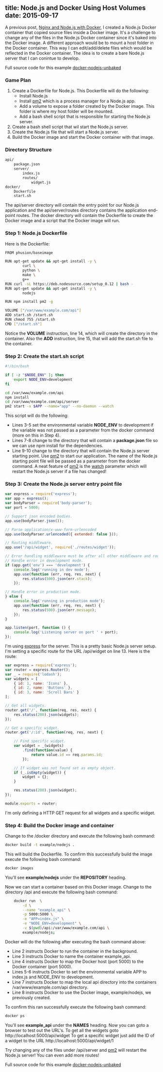 title: Node.js and Docker Using Host Volumes
date: 2015-09-17
---

A previous post, [Nginx and Node.js with Docker](http://schempy.com/2015/08/25/docker_nginx_nodejs/), I created a Node.js Docker container that copied source files inside a Docker image. It's a challenge to change any of the files in the Node.js Docker container since it's baked into the Docker image. A different approach would be to mount a host folder in the Docker container. This way I can edit/add/delete files which would be reflected in the Docker container. The idea is to create a bare Node.js server that I can conintue to develop.

Full source code for this example [docker-nodejs-unbaked](https://github.com/schempy/docker-nodejs-unbaked)

<!-- more -->

### Game Plan

1. Create a Dockerfile for Node.js. This Dockerfile will do the following:
	* Install Node.js
	* Install [pm2](https://github.com/Unitech/pm2) which is a process manager for a Node.js app.
	* Add a  volume to expose a folder created by the Docker image. This folder is where my host folder will be mounted.
	* Add a bash shell script that is responsible for starting the Node.js server.
2. Create a bash shell script that wil start the Node.js server.
3. Create the Node.js file that will start a Node.js server.
4. Build the Docker image and start the Docker container with that image.

### Directory Structure
```bash
api/
	package.json
	server/
		index.js
		routes/
			widget.js
docker/
	Dockerfile
	start.sh
```
The api/server directory will contain the entry point for our Node.js application and the api/server/routes directory contains the application end-point routes.
The docker directory will contain the Dockerfile to create the Docker image and a script that the Docker image will run.

### Step 1: Node.js Dockerfile
Here is the Dockerfile:
```bash
FROM phusion/baseimage

RUN apt-get update && apt-get install -y \
        curl \
        python \
        make \
        g++
RUN curl -sL https://deb.nodesource.com/setup_0.12 | bash -
RUN apt-get update && apt-get install -y \
        nodejs

RUN npm install pm2 -g

VOLUME ["/var/www/example.com/api"]
ADD start.sh /start.sh
RUN chmod 755 /start.sh
CMD ["/start.sh"]
```
Notice the **VOLUME** instruction, line 14, which will create the directory in the container. Also the **ADD** instruction, line 15, that will add the start.sh file to the container. 

### Step 2: Create the start.sh script

```bash
#!/bin/bash

if [ -z "$NODE_ENV" ]; then
    export NODE_ENV=development
fi

cd /var/www/example.com/api
npm install
cd /var/www/example.com/api/server
pm2 start -x $APP --name="app" --no-daemon --watch
```

This script will do the following:

* Lines 3-5 set the environmental variable **NODE_ENV** to development if the variable was not passed as a parameter from the docker command (more on this in Step 4).
* Lines 7-8 change to the directory that will contain a **package.json** file so we can use npm install for the dependencies.
* Line 9-10 change to the directory that will contain the Node.js server starting point. Use [pm2](https://github.com/Unitech/pm2) to start our application. The name of the Node.js starting point file will be passed as a parameter from the docker command. A neat feature of [pm2](https://github.com/Unitech/pm2)  is the [watch](http://pm2.keymetrics.io/docs/usage/watch-and-restart/) parameter which will restart the Node.js server if a file has changed!

### Step 3: Create the Node.js server entry point file
```javascript
var express = require('express');
var app = express();
var bodyParser = require('body-parser');
var port = 5000;

// Support json encoded bodies.
app.use(bodyParser.json());

// Parse application/x-www-form-urlencoded
app.use(bodyParser.urlencoded({ extended: false }));

// Routing middleware.
app.use('/api/widget', require('./routes/widget'));

// Error handling middleware must be after all other middleware and routing.
// Handle error in development mode.
if (app.get('env') === 'development') {
    console.log('running in dev mode');
    app.use(function (err, req, res, next) {
        res.status(500).json(err.stack);
    });

// Handle error in production mode.
} else {
    console.log('running in production mode');
    app.use(function (err, req, res, next) {
        res.status(500).json(err.message);
    });
}

app.listen(port, function () {
    console.log('Listening server on port ' + port);
});
```

I'm using [express](https://github.com/strongloop/express) for the server. This is a pretty basic Node.js server setup. I'm setting a specific route for the URL /api/widget on line 13. Here is the route:

```javascript
var express = require('express');
var router = express.Router();
var _ = require('lodash');
var widgets = [
	{ id: 1, name: 'Icons' },
	{ id: 2, name: 'Buttons' },
	{ id: 3, name: 'Scroll Bars' }
];

// Get all widgets.
router.get('/', function(req, res, next) {
	res.status(200).json(widgets);
});

// Get a specific widget.
router.get('/:id', function(req, res, next) {

	// Find specific widget.
	var widget = _(widgets)
		.find(function(value) {
			return value.id	== req.params.id;		
		});

	// If widget was not found set as empty object.
	if (_.isEmpty(widget)) {
		widget = {};
	}

	res.status(200).json(widget);
});

module.exports = router;
```
I'm only defining a HTTP GET request for all widgets and a specific widget.

### Step 4: Build the Docker image and container

Change to the /docker directory and execute the following bash command:
```bash
docker build -t example/nodejs .
```
This will build the Dockerfile. To confirm this successfully build the image execute the following bash command:
```bash
docker images
```
You'll see **example/nodejs** under the **REPOSITORY** heading.

Now we can start a container based on this Docker image. Change to the directory /api and execute the following bash command:
```bash
	docker run  \
		-d \
		--name "example_api" \
		-p 5000:5000 \
		-e "APP=index.js" \
		-e "NODE_ENV=development" \
		-v $(pwd)/api:/var/www/example.com/api \
		example/nodejs;
```

Docker will do the following after executing the bash command above:

* Line 2 instructs Docker to run the container in the background.
* Line 3 instructs Docker to name the container example_api.
* Line 4 instructs Docker to map the Docker host (port 5000) to the Docker container (port 5000).
* Lines 5-6 instructs Docker to set the environmental variable APP to index.js and NODE_ENV to development.
* Line 7 instructs Docker to map the local api directory into the containers /var/www/example.com/api directory.
* Line 8 instructs Docker to use the Docker image, example/nodejs, we previously created.

To confirm this ran successfully execute the following bash command:
```bash
docker ps
```
You'll see **example_api** under the **NAMES** heading.
Now you can goto a browser to test out the URL's. 
To get all the widgets goto http://localhost:5000/api/widget
To get a specific widget just add the ID of a widget to the URL http://localhost:5000/api/widget/1

Try changing any of the files under /api/server and [pm2](https://github.com/Unitech/pm2)  will restart the Node.js server! You can even add more routes!

Full source code for this example [docker-nodejs-unbaked](https://github.com/schempy/docker-nodejs-unbaked)

